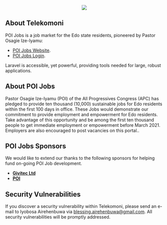 <p align="center"><img src="https://poijobs.givitec.com/assets/images/favicon.png"></p>


## About Telekomoni

POI Jobs is a job market for the Edo state residents, pioneered by Pastor Osagie Ize-Iyamu:

- [POI Jobs Website](https://www.poijobs.givitec.com).
- [POI Jobs Login](https://www.poijobs.givitec.com/login).

Laravel is accessible, yet powerful, providing tools needed for large, robust applications.

## About POI Jobs

Pastor Osagie Ize-Iyamu (POI) of the All Progressives Congress (APC) has pledged to provide ten thousand (10,000) sustainable jobs for Edo residents within the first 100 days in office. These Jobs would demonstrate our commitment to provide employment and empowerment for Edo residents. Take advantage of this opportunity and be among the first ten thousand people to get immediate employment or empowerment before March 2021. Employers are also encouraged to post vacancies on this portal..

## POI Jobs Sponsors

We would like to extend our thanks to the following sponsors for helping fund on-going POI Job development.

- **[Givitec Ltd](https://givitec.com/)**
- **[POI](https://pastorosagieizeiyamu.com/)**


## Security Vulnerabilities

If you discover a security vulnerability within Telekomoni, please send an e-mail to Iyobosa Airehenbuwa via [blessing.airehenbuwa@gmail.com](mailto:blessing.airehenbuwa@gmail.com). All security vulnerabilities will be promptly addressed.

